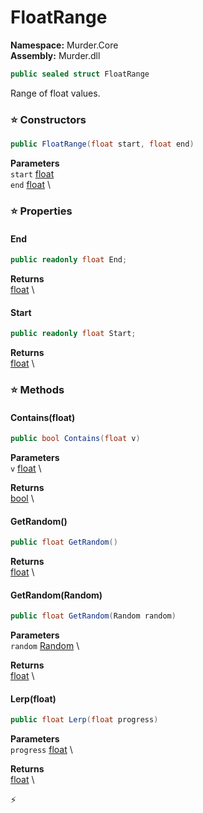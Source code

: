 # FloatRange

**Namespace:** Murder.Core \
**Assembly:** Murder.dll

```csharp
public sealed struct FloatRange
```

Range of float values.

### ⭐ Constructors
```csharp
public FloatRange(float start, float end)
```

**Parameters** \
`start` [float](https://learn.microsoft.com/en-us/dotnet/api/System.Single?view=net-7.0) \
`end` [float](https://learn.microsoft.com/en-us/dotnet/api/System.Single?view=net-7.0) \

### ⭐ Properties
#### End
```csharp
public readonly float End;
```

**Returns** \
[float](https://learn.microsoft.com/en-us/dotnet/api/System.Single?view=net-7.0) \
#### Start
```csharp
public readonly float Start;
```

**Returns** \
[float](https://learn.microsoft.com/en-us/dotnet/api/System.Single?view=net-7.0) \
### ⭐ Methods
#### Contains(float)
```csharp
public bool Contains(float v)
```

**Parameters** \
`v` [float](https://learn.microsoft.com/en-us/dotnet/api/System.Single?view=net-7.0) \

**Returns** \
[bool](https://learn.microsoft.com/en-us/dotnet/api/System.Boolean?view=net-7.0) \

#### GetRandom()
```csharp
public float GetRandom()
```

**Returns** \
[float](https://learn.microsoft.com/en-us/dotnet/api/System.Single?view=net-7.0) \

#### GetRandom(Random)
```csharp
public float GetRandom(Random random)
```

**Parameters** \
`random` [Random](https://learn.microsoft.com/en-us/dotnet/api/System.Random?view=net-7.0) \

**Returns** \
[float](https://learn.microsoft.com/en-us/dotnet/api/System.Single?view=net-7.0) \

#### Lerp(float)
```csharp
public float Lerp(float progress)
```

**Parameters** \
`progress` [float](https://learn.microsoft.com/en-us/dotnet/api/System.Single?view=net-7.0) \

**Returns** \
[float](https://learn.microsoft.com/en-us/dotnet/api/System.Single?view=net-7.0) \



⚡